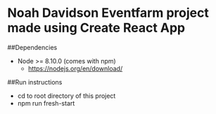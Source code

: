 # Noah Davidson Eventfarm project made using Create React App

##Dependencies
- Node >= 8.10.0 (comes with npm)
	- https://nodejs.org/en/download/

##Run instructions
- cd to root directory of this project
- npm run fresh-start
